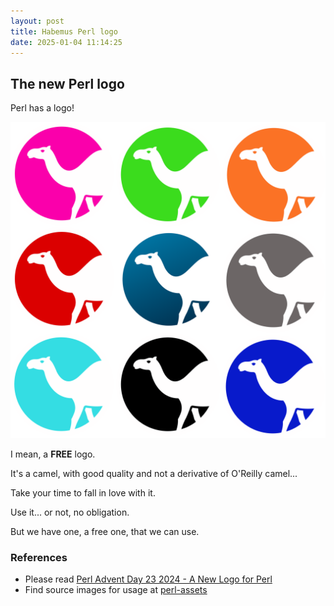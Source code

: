 ```yaml
---
layout: post
title: Habemus Perl logo
date: 2025-01-04 11:14:25
---
```


## The new Perl logo
Perl has a logo!

![Perl new logo - camels](/assets/images/ixx9e4uy0cnyhiizofwo.png)

I mean, a **FREE** logo.

It's a camel, with good quality and not a derivative of O'Reilly camel...

Take your time to fall in love with it.  

Use it... or not, no obligation.

But we have one, a free one, that we can use. 

### References
- Please read [Perl Advent Day 23 2024 - A New Logo for Perl](https://perladvent.org/2024/2024-12-23.html)
- Find source images for usage at [perl-assets](https://github.com/metacpan/perl-assets/tree/main/blessed/src)
